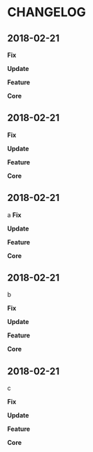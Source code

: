 # CHANGELOG
## 2018-02-21


<b>Fix</b>


<b>Update</b>


<b>Feature</b>


<b>Core</b>



## 2018-02-21


<b>Fix</b>


<b>Update</b>


<b>Feature</b>


<b>Core</b>



## 2018-02-21

a
<b>Fix</b>


<b>Update</b>


<b>Feature</b>


<b>Core</b>



## 2018-02-21
b

<b>Fix</b>


<b>Update</b>


<b>Feature</b>


<b>Core</b>



## 2018-02-21
c

<b>Fix</b>


<b>Update</b>


<b>Feature</b>


<b>Core</b>
